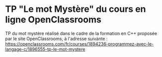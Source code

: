 # TP "Le mot Mystère" du cours en ligne OpenClassrooms

TP du mot mystère réalisé dans le cadre de la formation en C++ proposée par le
site OpenClassrooms, à l'adresse suivante : https://openclassrooms.com/fr/courses/1894236-programmez-avec-le-langage-c/1896555-tp-le-mot-mystere
